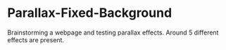 # Parallax-Fixed-Background
Brainstorming a webpage and testing parallax effects. Around 5 different effects are present.
